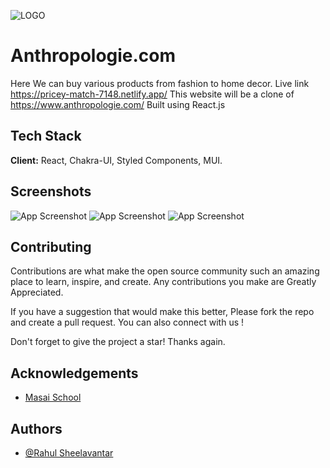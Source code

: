 ![LOGO](<img width="154" alt="image" src="https://user-images.githubusercontent.com/48915605/220957096-b3d17173-f596-4664-93b6-4c64fb1e1025.png">
)

# Anthropologie.com
Here We can buy various products from fashion to home decor.
Live link https://pricey-match-7148.netlify.app/
This website will be a clone of https://www.anthropologie.com/ Built using React.js

## Tech Stack

**Client:** React, Chakra-UI, Styled Components, MUI.


## Screenshots

![App Screenshot](<img width="960" alt="image" src="https://user-images.githubusercontent.com/48915605/220956631-3406f416-88b5-40ab-9fef-19e2f2610237.png">
)
![App Screenshot](<img width="354" alt="image" src="https://user-images.githubusercontent.com/48915605/220956688-c9adb894-f447-4ac8-aaeb-494846890a72.png">
)
![App Screenshot](<img width="941" alt="image" src="https://user-images.githubusercontent.com/48915605/220956779-9407e4df-3bd0-423e-8db7-9678c5291984.png">
)

## Contributing

Contributions are what make the open source community such an amazing place to learn, inspire, and create. Any contributions you make are Greatly Appreciated.

If you have a suggestion that would make this better, Please fork the repo and create a pull request. You can also connect with us !

Don't forget to give the project a star! Thanks again.


## Acknowledgements

 - [Masai School]("https://www.masai.school/")


## Authors

- [@Rahul Sheelavantar](https://www.github.com/rahul2437)
